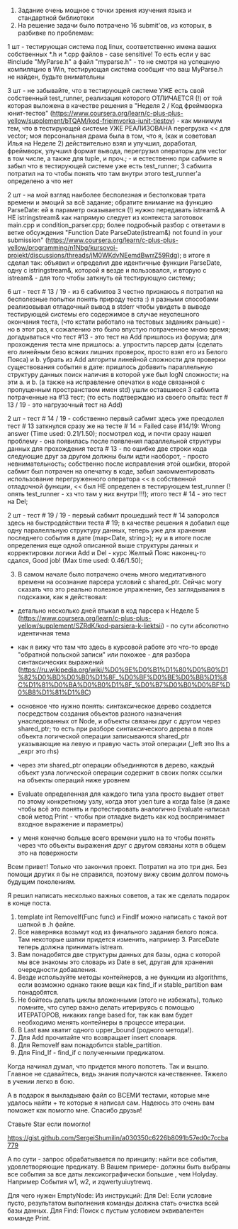 
1. Задание очень мощное с точки зрения изучения языка и стандартной библиотеки
2. На решение задачи было потрачено 16 submit'ов, из которых, в разбивке по проблемам:

1 шт - тестирующая система под linux, соответственно имена ваших собственных *.h и *.cpp файлов - case sensitive! То есть если у вас #include "MyParse.h" а файл "myparse.h" - то не смотря на успешную компиляцию в Win, тестирующая система сообщит что ваш MyParse.h не найден, будьте внимательны

3 шт - не забывайте, что в тестирующей системе УЖЕ есть свой собственный test_runner, реализация которого ОТЛИЧАЕТСЯ (!) от той которая выложена в качестве решения в "Неделя 2 / Код фреймворка юнит-тестов" (https://www.coursera.org/learn/c-plus-plus-yellow/supplement/bTQAM/kod-frieimvorka-iunit-tiestov) - как минимум тем, что в тестирующей системе УЖЕ РЕАЛИЗОВАНА перегрузка << для vector<T>; моя персональная драма была в том, что я, (как и советовал Илья на Неделе 2) действительно взял и улучшил, доработал, фреймворк, улучшил формат вывода, перегрузил операторы для vector в том числе, а также для tuple, и проч.; - и естественно при сабмите я забыл что в тестирующей системе уже есть test_runner; 3 сабмита потратил на то чтобы понять что там внутри этого test_runner'а определено а что нет

2 шт - на мой взгляд наиболее бесполезная и бестолковая трата времени и эмоций за всё задание; обратите внимание на функцию ParseDate: ей в параметр оказывается (!) нужно передавать istream& А НЕ istringstream& как напрямую следует из контекста заготовок main.cpp и condition_parser.cpp; более подробный разбор с ответами в ветке обсуждения "Function Date ParseDate(istream&) not found in your submission" (https://www.coursera.org/learn/c-plus-plus-yellow/programming/n1Nbg/kursovoi-proiekt/discussions/threads/jM0WKdvNEemdBwrrZ59Rdg); в итоге я сделал так: объявил и определил две идентичные функции ParseDate, одну с istringstream&, которой я везде и пользовался, и вторую с istream& - для того чтобы заткнуть ей тестирующую систему;

6 шт - тест # 13 / 19 - из 6 сабмитов 3 честно признаюсь я потратил на бесполезные попытки понять природу теста :) я разными способами реализовывал отладочный вывод в stderr чтобы увидеть в выводе тестирующей системы его содержимое в случае неуспешного окончания теста, (что кстати работало на тестовых заданиях раньше) - но в этот раз, к сожалению это было впустую потраченное мною время; догадываться что тест #13 - это тест на Add пришлось из форума; для прохождения теста мне пришлось: а. упростить парсер даты (сделать его линейным безо всяких лишних проверок, просто взял его из Белого Пояса) и b. убрать из Add алгоритм линейной сложности для проверки существования события в дате: пришлось добавить параллельную структуру данных поиск наличия в которой уже был logN сложности; на эти a. и b. (а также на исправление опечатки в коде связанной с пропущенным пространством имен std) ушли оставшиеся 3 сабмита потраченные на #13 тест; (то есть подтверждаю из своего опыта: тест # 13 / 19 - это нагрузочный тест на Add)

2 шт - тест # 14 / 19 - собственно первый сабмит здесь уже преодолел тест # 13 заткнулся сразу же на тесте # 14 = Failed case #14/19: Wrong answer (Time used: 0.21/1.50); посмотрел код, и почти сразу нашел проблему - она появилась после появления параллельной структуры данных для прохождения теста # 13 - по ошибке две строки кода следующие друг за другом должны были идти наоборот, - просто невнимательность; собственно после исправления этой ошибки, второй сабмит был потрачен на опечатку в коде, забыл закомментировать использование перегруженного оператора << в собственной отладочной функции, << был НЕ определен в тестирующем test_runner (! опять test_runner - хз что там у них внутри !!!); итого тест # 14 - это тест на Del;

2 шт - тест # 19 / 19 - первый сабмит прошедший тест # 14 запоролся здесь на быстродействии теста # 19; в качестве решения я добавил еще одну паралелльную структуру данных, теперь уже для хранения последнего события в дате (map<Date, string>); ну и в итоге после определения еще одной описанной выше структуры данных и корректировки логики Add и Del - курс Желтый Пояс наконец-то сдался, Good job! (Max time used: 0.46/1.50);

3. В самом начале было потрачено очень много медитативного времени на осознание парсера условий с shared_ptr. Сейчас могу сказать что это реально полезное упражнение, без заглядывания в подсказки, как я действовал:

* детально несколько дней втыкал в код парсера к Неделе 5 (https://www.coursera.org/learn/c-plus-plus-yellow/supplement/SZRdK/kod-parsiera-k-liektsii) - по сути абсолютно идентичная тема

* как я вижу что там что здесь в курсовой работе это что-то вроде "обратной польской записи" или похожее - для разбора синтаксических выражений (https://ru.wikipedia.org/wiki/%D0%9E%D0%B1%D1%80%D0%B0%D1%82%D0%BD%D0%B0%D1%8F_%D0%BF%D0%BE%D0%BB%D1%8C%D1%81%D0%BA%D0%B0%D1%8F_%D0%B7%D0%B0%D0%BF%D0%B8%D1%81%D1%8C)

* основное что нужно понять: синтаксическое дерево создается посредством создания объектов разного назначения унаследованных от Node, и объекты связаны друг с другом через shared_ptr; то есть при разборе синтаксического дерева в поля объекта логической операции записываются shared_ptr указывающие на левую и правую часть этой операции (_left это lhs а _expr это rhs)

* через эти shared_ptr операции объединяются в дерево, каждый объект узла логической операции содержит в своих полях ссылки на объекты операций ниже уровнем

* Evaluate определенная для каждого типа узла просто выдает ответ по этому конкретному узлу, когда этот узел ture а когда false
(я даже чтобы всё это понять и протестировать аналогично Evaluate написал свой метод Print - чтобы при отладке видеть как код воспринимает входное выражение и параметры)

* у меня конечно больше всего времени ушло на то чтобы понять через что объекты выражения друг с другом связаны хотя в общем это на поверхности

Всем привет! Только что закончил проект. Потратил на это три дня. Без помощи других я бы не справился, поэтому вижу своим долгом помочь будущим поколениям.

Я решил написать несколько важных советов, а так же сделать подарок в конце поста.

1. template <class Func> int RemoveIf(Func func) и FindIf можно написать с такой вот шапкой в .h файле.
2. Все наверняка возьмут код из финального задания белого пояса. Там некоторые шапки придется изменить, например 3. ParceDate теперь должна принимать istream.
3. Вам понадобятся две структуры данных для базы, одна с которой мы все знакомы это словарь из Date в set<string>, другая для хранения очередности добавления.
4. Везде используйте методы контейнеров, а не функции из algorithms, если возможно однако такие вещи как find_if и stable_partition вам понадобятся.
5. Не бойтесь делать циклы вложенными (этого не избежать), только помните, что супер важно делать итерируясь с помощью ИТЕРАТОРОВ, никаких range based for, так как вам будет необходимо менять контейнеры в процессе итерации.
6. В Last вам хватит одного upper_bound (родного метода!).
7. Для Add прочитайте что возвращает insert словаря.
8. Для RemoveIf вам понадобится stable_partition.
9. Для Find_If - find_if c полученными предикатом.

Когда начинал думал, что придется много попотеть. Так и вышло. Главное не сдавайтесь, ведь знания получаются качественнее. Тяжело в учении легко в бою.

А в подарок я выкладываю файл со ВСЕМИ тестами, которые мне удалось найти + те которые я написал сам. Надеюсь это очень вам поможет как помогло мне. Спасибо друзья!

Ставьте Star если помогло!

https://gist.github.com/SergeiShumilin/a030350c6226b8091b57ed0c7ccba779

А по сути - запрос обрабатывается по принципу: найти все события, удовлетворяющие предикату. В Вашем примере- должны быть выбраны все события за все даты лексикографически большие , чем Holyday. Например События w1, w2, и zqwertyuiuytrewq.


Для чего нужен EmptyNode:
Из инструкций:
Для Del: Если условие пусто, результатом выполнения команды должна стать очистка всей базы данных.
Для Find: Поиск с пустым условием эквивалентен команде Print.
